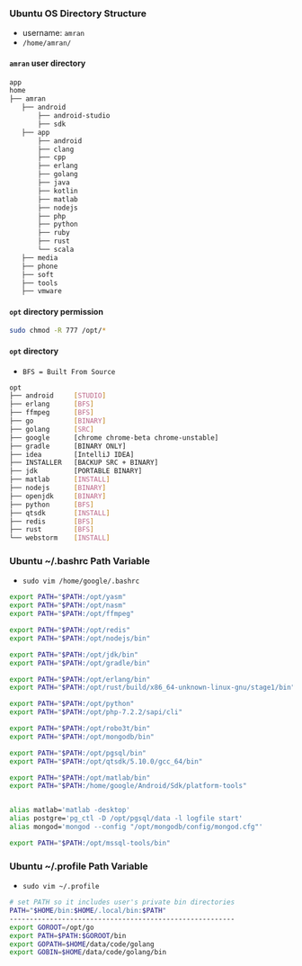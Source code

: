 ### Ubuntu OS Directory Structure
* username: ``` amran ```
* ``` /home/amran/ ```
#### ``` amran ``` user directory
```sh
app
home
├── amran
   ├── android
       ├── android-studio
       ├── sdk
   ├── app
       ├── android
       ├── clang
       ├── cpp
       ├── erlang
       ├── golang
       ├── java
       ├── kotlin
       ├── matlab
       ├── nodejs
       ├── php
       ├── python
       ├── ruby
       ├── rust
       └── scala
   ├── media
   ├── phone
   ├── soft
   ├── tools
   ├── vmware
```

#### ``` opt ``` directory permission
```sh
sudo chmod -R 777 /opt/*
```

#### ``` opt ``` directory
* ``` BFS = Built From Source ```
```sh
opt
├── android     [STUDIO]
├── erlang      [BFS]
├── ffmpeg      [BFS]
├── go          [BINARY]
├── golang      [SRC]
├── google      [chrome chrome-beta chrome-unstable]
├── gradle      [BINARY ONLY]
├── idea        [IntelliJ IDEA]
├── INSTALLER   [BACKUP SRC + BINARY]
├── jdk         [PORTABLE BINARY]
├── matlab      [INSTALL]
├── nodejs      [BINARY]
├── openjdk     [BINARY]
├── python      [BFS]
├── qtsdk       [INSTALL]
├── redis       [BFS]
├── rust        [BFS]
└── webstorm    [INSTALL]
```

### Ubuntu ~/.bashrc Path Variable
* ``` sudo vim /home/google/.bashrc ```
```sh
export PATH="$PATH:/opt/yasm"
export PATH="$PATH:/opt/nasm"
export PATH="$PATH:/opt/ffmpeg"

export PATH="$PATH:/opt/redis"
export PATH="$PATH:/opt/nodejs/bin"

export PATH="$PATH:/opt/jdk/bin"
export PATH="$PATH:/opt/gradle/bin"

export PATH="$PATH:/opt/erlang/bin"
export PATH="$PATH:/opt/rust/build/x86_64-unknown-linux-gnu/stage1/bin"

export PATH="$PATH:/opt/python"
export PATH="$PATH:/opt/php-7.2.2/sapi/cli"

export PATH="$PATH:/opt/robo3t/bin"
export PATH="$PATH:/opt/mongodb/bin"

export PATH="$PATH:/opt/pgsql/bin"
export PATH="$PATH:/opt/qtsdk/5.10.0/gcc_64/bin"

export PATH="$PATH:/opt/matlab/bin"
export PATH="$PATH:/home/google/Android/Sdk/platform-tools"


alias matlab='matlab -desktop'
alias postgre='pg_ctl -D /opt/pgsql/data -l logfile start'
alias mongod='mongod --config "/opt/mongodb/config/mongod.cfg"'

export PATH="$PATH:/opt/mssql-tools/bin"
```

### Ubuntu ~/.profile Path Variable
* ``` sudo vim ~/.profile ```
```sh
# set PATH so it includes user's private bin directories
PATH="$HOME/bin:$HOME/.local/bin:$PATH"
--------------------------------------------------------
export GOROOT=/opt/go
export PATH=$PATH:$GOROOT/bin
export GOPATH=$HOME/data/code/golang
export GOBIN=$HOME/data/code/golang/bin
```

